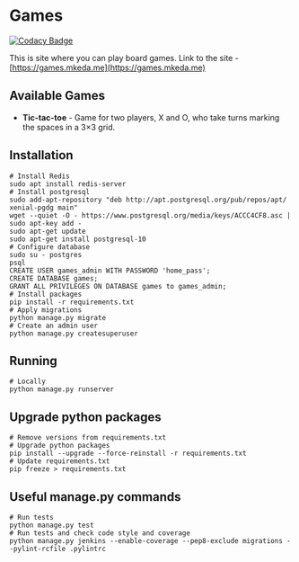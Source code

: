 Games
======================

[![Codacy Badge](https://api.codacy.com/project/badge/Grade/705d72004f7f46daa23202e59cc4718a)](https://app.codacy.com/manual/mikekeda/games?utm_source=github.com&utm_medium=referral&utm_content=mikekeda/games&utm_campaign=Badge_Grade_Dashboard)

This is site where you can play board games.
Link to the site - [https://games.mkeda.me](https://games.mkeda.me)

Available Games
------------
-   **Tic-tac-toe** - Game for two players, X and O, who take turns marking the spaces in a 3×3 grid.

Installation
------------
    # Install Redis
    sudo apt install redis-server
    # Install postgresql
    sudo add-apt-repository "deb http://apt.postgresql.org/pub/repos/apt/ xenial-pgdg main"
    wget --quiet -O - https://www.postgresql.org/media/keys/ACCC4CF8.asc | sudo apt-key add -
    sudo apt-get update
    sudo apt-get install postgresql-10
    # Configure database
    sudo su - postgres
    psql
    CREATE USER games_admin WITH PASSWORD 'home_pass';
    CREATE DATABASE games;
    GRANT ALL PRIVILEGES ON DATABASE games to games_admin;
    # Install packages
    pip install -r requirements.txt
    # Apply migrations
    python manage.py migrate
    # Create an admin user
    python manage.py createsuperuser

Running
-------
    # Locally
    python manage.py runserver

Upgrade python packages
-------
    # Remove versions from requirements.txt
    # Upgrade python packages
    pip install --upgrade --force-reinstall -r requirements.txt
    # Update requirements.txt
    pip freeze > requirements.txt

Useful manage.py commands
-------
    # Run tests
    python manage.py test
    # Run tests and check code style and coverage
    python manage.py jenkins --enable-coverage --pep8-exclude migrations --pylint-rcfile .pylintrc
